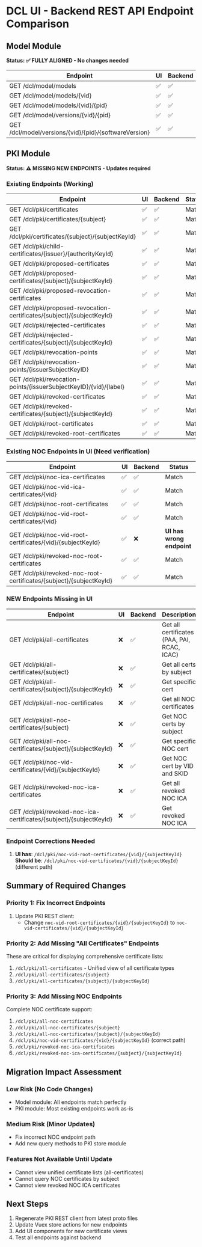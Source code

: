 # DCL UI - Backend REST API Endpoint Comparison

## Model Module
**Status: ✅ FULLY ALIGNED - No changes needed**

| Endpoint | UI | Backend | Status |
|----------|------|---------|--------|
| GET /dcl/model/models | ✅ | ✅ | Match |
| GET /dcl/model/models/{vid} | ✅ | ✅ | Match |
| GET /dcl/model/models/{vid}/{pid} | ✅ | ✅ | Match |
| GET /dcl/model/versions/{vid}/{pid} | ✅ | ✅ | Match |
| GET /dcl/model/versions/{vid}/{pid}/{softwareVersion} | ✅ | ✅ | Match |

## PKI Module
**Status: ⚠️ MISSING NEW ENDPOINTS - Updates required**

### Existing Endpoints (Working)
| Endpoint | UI | Backend | Status |
|----------|------|---------|--------|
| GET /dcl/pki/certificates | ✅ | ✅ | Match |
| GET /dcl/pki/certificates/{subject} | ✅ | ✅ | Match |
| GET /dcl/pki/certificates/{subject}/{subjectKeyId} | ✅ | ✅ | Match |
| GET /dcl/pki/child-certificates/{issuer}/{authorityKeyId} | ✅ | ✅ | Match |
| GET /dcl/pki/proposed-certificates | ✅ | ✅ | Match |
| GET /dcl/pki/proposed-certificates/{subject}/{subjectKeyId} | ✅ | ✅ | Match |
| GET /dcl/pki/proposed-revocation-certificates | ✅ | ✅ | Match |
| GET /dcl/pki/proposed-revocation-certificates/{subject}/{subjectKeyId} | ✅ | ✅ | Match |
| GET /dcl/pki/rejected-certificates | ✅ | ✅ | Match |
| GET /dcl/pki/rejected-certificates/{subject}/{subjectKeyId} | ✅ | ✅ | Match |
| GET /dcl/pki/revocation-points | ✅ | ✅ | Match |
| GET /dcl/pki/revocation-points/{issuerSubjectKeyID} | ✅ | ✅ | Match |
| GET /dcl/pki/revocation-points/{issuerSubjectKeyID}/{vid}/{label} | ✅ | ✅ | Match |
| GET /dcl/pki/revoked-certificates | ✅ | ✅ | Match |
| GET /dcl/pki/revoked-certificates/{subject}/{subjectKeyId} | ✅ | ✅ | Match |
| GET /dcl/pki/root-certificates | ✅ | ✅ | Match |
| GET /dcl/pki/revoked-root-certificates | ✅ | ✅ | Match |

### Existing NOC Endpoints in UI (Need verification)
| Endpoint | UI | Backend | Status |
|----------|------|---------|--------|
| GET /dcl/pki/noc-ica-certificates | ✅ | ✅ | Match |
| GET /dcl/pki/noc-vid-ica-certificates/{vid} | ✅ | ✅ | Match |
| GET /dcl/pki/noc-root-certificates | ✅ | ✅ | Match |
| GET /dcl/pki/noc-vid-root-certificates/{vid} | ✅ | ✅ | Match |
| GET /dcl/pki/noc-vid-root-certificates/{vid}/{subjectKeyId} | ✅ | ❌ | **UI has wrong endpoint** |
| GET /dcl/pki/revoked-noc-root-certificates | ✅ | ✅ | Match |
| GET /dcl/pki/revoked-noc-root-certificates/{subject}/{subjectKeyId} | ✅ | ✅ | Match |

### NEW Endpoints Missing in UI
| Endpoint | UI | Backend | Description |
|----------|------|---------|-------------|
| GET /dcl/pki/all-certificates | ❌ | ✅ | Get all certificates (PAA, PAI, RCAC, ICAC) |
| GET /dcl/pki/all-certificates/{subject} | ❌ | ✅ | Get all certs by subject |
| GET /dcl/pki/all-certificates/{subject}/{subjectKeyId} | ❌ | ✅ | Get specific cert |
| GET /dcl/pki/all-noc-certificates | ❌ | ✅ | Get all NOC certificates |
| GET /dcl/pki/all-noc-certificates/{subject} | ❌ | ✅ | Get NOC certs by subject |
| GET /dcl/pki/all-noc-certificates/{subject}/{subjectKeyId} | ❌ | ✅ | Get specific NOC cert |
| GET /dcl/pki/noc-vid-certificates/{vid}/{subjectKeyId} | ❌ | ✅ | Get NOC cert by VID and SKID |
| GET /dcl/pki/revoked-noc-ica-certificates | ❌ | ✅ | Get all revoked NOC ICA |
| GET /dcl/pki/revoked-noc-ica-certificates/{subject}/{subjectKeyId} | ❌ | ✅ | Get revoked NOC ICA |

### Endpoint Corrections Needed
1. **UI has**: `/dcl/pki/noc-vid-root-certificates/{vid}/{subjectKeyId}`
   **Should be**: `/dcl/pki/noc-vid-certificates/{vid}/{subjectKeyId}` (different path)

## Summary of Required Changes

### Priority 1: Fix Incorrect Endpoints
1. Update PKI REST client:
   - Change `noc-vid-root-certificates/{vid}/{subjectKeyId}` to `noc-vid-certificates/{vid}/{subjectKeyId}`

### Priority 2: Add Missing "All Certificates" Endpoints
These are critical for displaying comprehensive certificate lists:
1. `/dcl/pki/all-certificates` - Unified view of all certificate types
2. `/dcl/pki/all-certificates/{subject}`
3. `/dcl/pki/all-certificates/{subject}/{subjectKeyId}`

### Priority 3: Add Missing NOC Endpoints
Complete NOC certificate support:
1. `/dcl/pki/all-noc-certificates`
2. `/dcl/pki/all-noc-certificates/{subject}`
3. `/dcl/pki/all-noc-certificates/{subject}/{subjectKeyId}`
4. `/dcl/pki/noc-vid-certificates/{vid}/{subjectKeyId}` (correct path)
5. `/dcl/pki/revoked-noc-ica-certificates`
6. `/dcl/pki/revoked-noc-ica-certificates/{subject}/{subjectKeyId}`

## Migration Impact Assessment

### Low Risk (No Code Changes)
- Model module: All endpoints match perfectly
- PKI module: Most existing endpoints work as-is

### Medium Risk (Minor Updates)
- Fix incorrect NOC endpoint path
- Add new query methods to PKI store module

### Features Not Available Until Update
- Cannot view unified certificate lists (all-certificates)
- Cannot query NOC certificates by subject
- Cannot view revoked NOC ICA certificates

## Next Steps
1. Regenerate PKI REST client from latest proto files
2. Update Vuex store actions for new endpoints
3. Add UI components for new certificate views
4. Test all endpoints against backend
